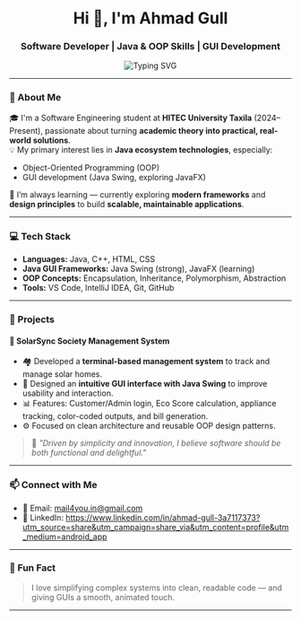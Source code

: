 <h1 align="center">Hi 👋, I'm Ahmad Gull</h1>
<h3 align="center">Software Developer | Java & OOP Skills | GUI Development</h3>

<p align="center">
<img src="https://readme-typing-svg.herokuapp.com?font=Fira+Code&size=22&duration=4000&pause=1000&center=true&vCenter=true&width=600&lines=Java+Developer+%7C+GUI+Specialist;OOP+Design+and+Clean+Code+Enthusiast;Building+Java+Swing+%2B+JavaFX+Projects" alt="Typing SVG" />

</p>

---

### 📌 About Me

🎓 I'm a Software Engineering student at **HITEC University Taxila** (2024–Present), passionate about turning **academic theory into practical, real-world solutions**.  
💡 My primary interest lies in **Java ecosystem technologies**, especially:

- Object-Oriented Programming (OOP)
- GUI development (Java Swing, exploring JavaFX)

🌱 I’m always learning — currently exploring **modern frameworks** and **design principles** to build **scalable, maintainable applications**.

---

### 💻 Tech Stack

- **Languages:** Java, C++, HTML, CSS
- **Java GUI Frameworks:** Java Swing (strong), JavaFX (learning)
- **OOP Concepts:** Encapsulation, Inheritance, Polymorphism, Abstraction
- **Tools:** VS Code, IntelliJ IDEA, Git, GitHub

---

### 🚀 Projects

#### 🔆 SolarSync Society Management System

- 🏘 Developed a **terminal-based management system** to track and manage solar homes.
- 🎨 Designed an **intuitive GUI interface with Java Swing** to improve usability and interaction.
- 📊 Features: Customer/Admin login, Eco Score calculation, appliance tracking, color-coded outputs, and bill generation.
- ⚙️ Focused on clean architecture and reusable OOP design patterns.

> 💬 *"Driven by simplicity and innovation, I believe software should be both functional and delightful."*

---

### 📫 Connect with Me

- 📧 Email: mail4you.in@gmail.com
- 💼 LinkedIn: https://www.linkedin.com/in/ahmad-gull-3a7117373?utm_source=share&utm_campaign=share_via&utm_content=profile&utm_medium=android_app

---

### 🧠 Fun Fact

> I love simplifying complex systems into clean, readable code — and giving GUIs a smooth, animated touch.

---

